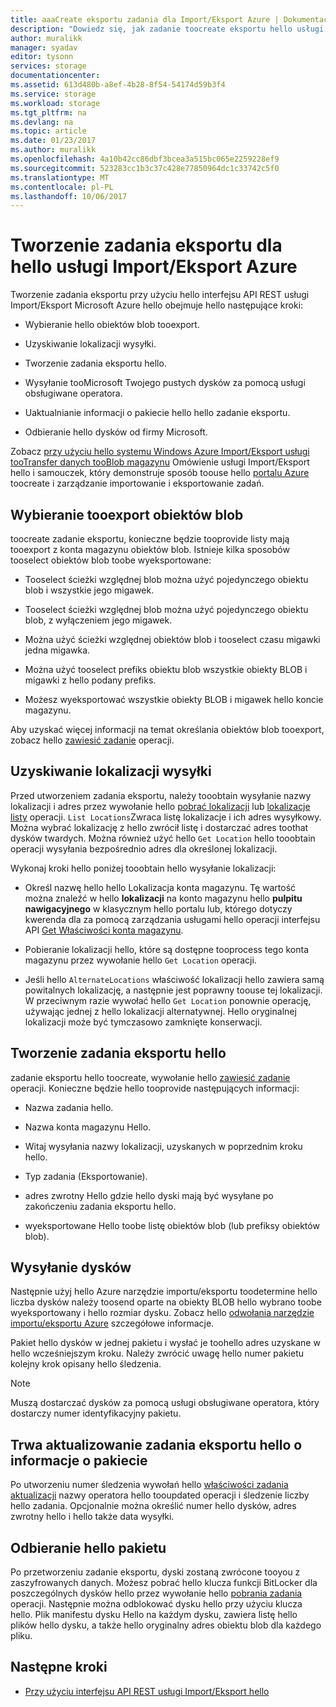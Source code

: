 ```yaml
---
title: aaaCreate eksportu zadania dla Import/Eksport Azure | Dokumentacja firmy Microsoft
description: "Dowiedz się, jak zadanie toocreate eksportu hello usługi Import/Eksport Microsoft Azure."
author: muralikk
manager: syadav
editor: tysonn
services: storage
documentationcenter: 
ms.assetid: 613d480b-a8ef-4b28-8f54-54174d59b3f4
ms.service: storage
ms.workload: storage
ms.tgt_pltfrm: na
ms.devlang: na
ms.topic: article
ms.date: 01/23/2017
ms.author: muralikk
ms.openlocfilehash: 4a10b42cc86dbf3bcea3a515bc065e2259228ef9
ms.sourcegitcommit: 523283cc1b3c37c428e77850964dc1c33742c5f0
ms.translationtype: MT
ms.contentlocale: pl-PL
ms.lasthandoff: 10/06/2017
---
```

# <a name="creating-an-export-job-for-hello-azure-importexport-service"></a>Tworzenie zadania eksportu dla hello usługi Import/Eksport Azure
Tworzenie zadania eksportu przy użyciu hello interfejsu API REST usługi Import/Eksport Microsoft Azure hello obejmuje hello następujące kroki:

-   Wybieranie hello obiektów blob tooexport.

-   Uzyskiwanie lokalizacji wysyłki.

-   Tworzenie zadania eksportu hello.

-   Wysyłanie tooMicrosoft Twojego pustych dysków za pomocą usługi obsługiwane operatora.

-   Uaktualnianie informacji o pakiecie hello hello zadanie eksportu.

-   Odbieranie hello dysków od firmy Microsoft.

 Zobacz [przy użyciu hello systemu Windows Azure Import/Eksport usługi tooTransfer danych tooBlob magazynu](storage-import-export-service.md) Omówienie usługi Import/Eksport hello i samouczek, który demonstruje sposób toouse hello [portalu Azure](https://portal.azure.com/) toocreate i zarządzanie importowanie i eksportowanie zadań.

## <a name="selecting-blobs-tooexport"></a>Wybieranie tooexport obiektów blob
 toocreate zadanie eksportu, konieczne będzie tooprovide listy mają tooexport z konta magazynu obiektów blob. Istnieje kilka sposobów tooselect obiektów blob toobe wyeksportowane:

-   Tooselect ścieżki względnej blob można użyć pojedynczego obiektu blob i wszystkie jego migawek.

-   Tooselect ścieżki względnej blob można użyć pojedynczego obiektu blob, z wyłączeniem jego migawek.

-   Można użyć ścieżki względnej obiektów blob i tooselect czasu migawki jedna migawka.

-   Można użyć tooselect prefiks obiektu blob wszystkie obiekty BLOB i migawki z hello podany prefiks.

-   Możesz wyeksportować wszystkie obiekty BLOB i migawek hello koncie magazynu.

 Aby uzyskać więcej informacji na temat określania obiektów blob tooexport, zobacz hello [zawiesić zadanie](/rest/api/storageimportexport/jobs#Jobs_CreateOrUpdate) operacji.

## <a name="obtaining-your-shipping-location"></a>Uzyskiwanie lokalizacji wysyłki
Przed utworzeniem zadania eksportu, należy tooobtain wysyłanie nazwy lokalizacji i adres przez wywołanie hello [pobrać lokalizacji](https://portal.azure.com) lub [lokalizacje listy](/rest/api/storageimportexport/listlocations) operacji. `List Locations`Zwraca listę lokalizacje i ich adres wysyłkowy. Można wybrać lokalizację z hello zwrócił listę i dostarczać adres toothat dysków twardych. Można również użyć hello `Get Location` hello tooobtain operacji wysyłania bezpośrednio adres dla określonej lokalizacji.

Wykonaj kroki hello poniżej tooobtain hello wysyłanie lokalizacji:

-   Określ nazwę hello hello Lokalizacja konta magazynu. Tę wartość można znaleźć w hello **lokalizacji** na konto magazynu hello **pulpitu nawigacyjnego** w klasycznym hello portalu lub, którego dotyczy kwerenda dla za pomocą zarządzania usługami hello operacji interfejsu API [Get Właściwości konta magazynu](/rest/api/storagerp/storageaccounts#StorageAccounts_GetProperties).

-   Pobieranie lokalizacji hello, które są dostępne tooprocess tego konta magazynu przez wywołanie hello `Get Location` operacji.

-   Jeśli hello `AlternateLocations` właściwość lokalizacji hello zawiera samą powitalnych lokalizację, a następnie jest poprawny toouse tej lokalizacji. W przeciwnym razie wywołać hello `Get Location` ponownie operację, używając jednej z hello lokalizacji alternatywnej. Hello oryginalnej lokalizacji może być tymczasowo zamknięte konserwacji.

## <a name="creating-hello-export-job"></a>Tworzenie zadania eksportu hello
 zadanie eksportu hello toocreate, wywołanie hello [zawiesić zadanie](/rest/api/storageimportexport/jobs#Jobs_CreateOrUpdate) operacji. Konieczne będzie hello tooprovide następujących informacji:

-   Nazwa zadania hello.

-   Nazwa konta magazynu Hello.

-   Witaj wysyłania nazwy lokalizacji, uzyskanych w poprzednim kroku hello.

-   Typ zadania (Eksportowanie).

-   adres zwrotny Hello gdzie hello dyski mają być wysyłane po zakończeniu zadania eksportu hello.

-   wyeksportowane Hello toobe listę obiektów blob (lub prefiksy obiektów blob).

## <a name="shipping-your-drives"></a>Wysyłanie dysków
 Następnie użyj hello Azure narzędzie importu/eksportu toodetermine hello liczba dysków należy toosend oparte na obiekty BLOB hello wybrano toobe wyeksportowany i hello rozmiar dysku. Zobacz hello [odwołania narzędzie importu/eksportu Azure](storage-import-export-tool-how-to-v1.md) szczegółowe informacje.

 Pakiet hello dysków w jednej pakietu i wysłać je toohello adres uzyskane w hello wcześniejszym kroku. Należy zwrócić uwagę hello numer pakietu kolejny krok opisany hello śledzenia.

> [!NOTE]
>  Muszą dostarczać dysków za pomocą usługi obsługiwane operatora, który dostarczy numer identyfikacyjny pakietu.

## <a name="updating-hello-export-job-with-your-package-information"></a>Trwa aktualizowanie zadania eksportu hello o informacje o pakiecie
 Po utworzeniu numer śledzenia wywołań hello [właściwości zadania aktualizacji](/rest/api/storageimportexport/jobs#Jobs_Update) nazwy operatora hello tooupdated operacji i śledzenie liczby hello zadania. Opcjonalnie można określić numer hello dysków, adres zwrotny hello i hello także data wysyłki.

## <a name="receiving-hello-package"></a>Odbieranie hello pakietu
 Po przetworzeniu zadanie eksportu, dyski zostaną zwrócone tooyou z zaszyfrowanych danych. Możesz pobrać hello klucza funkcji BitLocker dla poszczególnych dysków hello przez wywołanie hello [pobrania zadania](/rest/api/storageimportexport/jobs#Jobs_Get) operacji. Następnie można odblokować dysku hello przy użyciu klucza hello. Plik manifestu dysku Hello na każdym dysku, zawiera listę hello plików hello dysku, a także hello oryginalny adres obiektu blob dla każdego pliku.

## <a name="next-steps"></a>Następne kroki

* [Przy użyciu interfejsu API REST usługi Import/Eksport hello](storage-import-export-using-the-rest-api.md)
